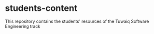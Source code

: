 # students-content
This repository contains the students' resources of the Tuwaiq Software Engineering track
